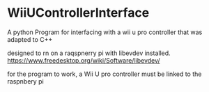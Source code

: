 # WiiUControllerInterface
 A python Program for interfacing with a wii u pro controller that was adapted to C++

designed to rn on a raqspnerry pi with libevdev installed. https://www.freedesktop.org/wiki/Software/libevdev/

for the program to work, a Wii U pro controller must be linked to the raspnbery pi

